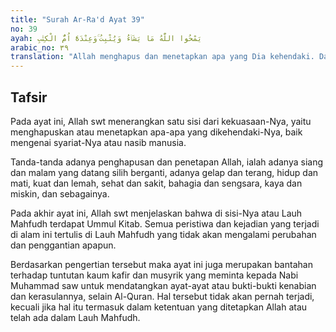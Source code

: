 ```yaml
---
title: "Surah Ar-Ra'd Ayat 39"
no: 39
ayah: يَمْحُوا اللّٰهُ مَا يَشَاۤءُ وَيُثْبِتُ ۚوَعِنْدَهٗٓ اُمُّ الْكِتٰبِ 
arabic_no: ٣٩
translation: "Allah menghapus dan menetapkan apa yang Dia kehendaki. Dan di sisi-Nya terdapat Ummul-Kitab (Lauh Mahfuzh)."
---
```


## Tafsir

Pada ayat ini, Allah swt menerangkan satu sisi dari kekuasaan-Nya, yaitu menghapuskan atau menetapkan apa-apa yang dikehendaki-Nya, baik mengenai syariat-Nya atau nasib manusia.

Tanda-tanda adanya penghapusan dan penetapan Allah, ialah adanya siang dan malam yang datang silih berganti, adanya gelap dan terang, hidup dan mati, kuat dan lemah, sehat dan sakit, bahagia dan sengsara, kaya dan miskin, dan sebagainya.

Pada akhir ayat ini, Allah swt menjelaskan bahwa di sisi-Nya atau Lauh Mahfudh terdapat Ummul Kitab. Semua peristiwa dan kejadian yang terjadi di alam ini tertulis di Lauh Mahfudh yang tidak akan mengalami perubahan dan penggantian apapun.

Berdasarkan pengertian tersebut maka ayat ini juga merupakan bantahan terhadap tuntutan kaum kafir dan musyrik yang meminta kepada Nabi Muhammad saw untuk mendatangkan ayat-ayat atau bukti-bukti kenabian dan kerasulannya, selain Al-Quran. Hal tersebut tidak akan pernah terjadi, kecuali jika hal itu termasuk dalam ketentuan yang ditetapkan Allah atau telah ada dalam Lauh Mahfudh.